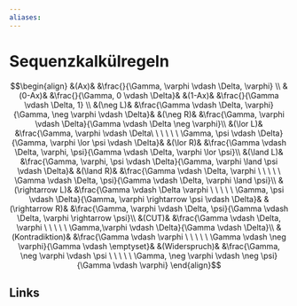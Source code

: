 ```yaml
---
aliases: 
---
```

# Sequenzkalkülregeln 
$$\begin{align}
&(Ax)& &\frac{}{\Gamma, \varphi \vdash \Delta, \varphi} \\
&(0-Ax)& &\frac{}{\Gamma, 0 \vdash \Delta}& &(1-Ax)& &\frac{}{\Gamma \vdash \Delta, 1} \\
&(\neg L)& &\frac{\Gamma \vdash \Delta, \varphi}{\Gamma, \neg \varphi \vdash \Delta}& &(\neg R)& &\frac{\Gamma, \varphi \vdash \Delta}{\Gamma \vdash \Delta \neg \varphi}\\
&(\lor L)& &\frac{\Gamma, \varphi \vdash \Delta\  \ \ \ \ \ \Gamma, \psi \vdash \Delta}{\Gamma, \varphi \lor \psi \vdash \Delta}& &(\lor R)& &\frac{\Gamma \vdash \Delta, \varphi, \psi}{\Gamma \vdash \Delta, \varphi \lor \psi}\\
&(\land L)& &\frac{\Gamma, \varphi, \psi \vdash \Delta}{\Gamma, \varphi \land \psi \vdash \Delta}& &(\land R)& &\frac{\Gamma \vdash \Delta, \varphi  \ \ \ \ \ \Gamma \vdash \Delta, \psi}{\Gamma \vdash \Delta, \varphi \land \psi}\\
&(\rightarrow L)& &\frac{\Gamma \vdash \Delta \varphi   \ \ \ \ \  \Gamma, \psi \vdash \Delta}{\Gamma, \varphi \rightarrow \psi \vdash \Delta}& &(\rightarrow R)& &\frac{\Gamma, \varphi \vdash \Delta, \psi}{\Gamma \vdash \Delta, \varphi \rightarrow \psi}\\
&(CUT)& &\frac{\Gamma \vdash \Delta, \varphi \ \ \ \ \ \Gamma,\varphi \vdash \Delta}{\Gamma \vdash \Delta}\\
&(Kontradiktion)& &\frac{\Gamma \vdash \varphi \ \ \ \ \ \Gamma \vdash \neg \varphi}{\Gamma \vdash \emptyset}& &(Widerspruch)& &\frac{\Gamma, \neg \varphi \vdash \psi \ \ \ \ \ \Gamma, \neg \varphi \vdash \neg \psi}{\Gamma \vdash \varphi}
\end{align}$$

## Links